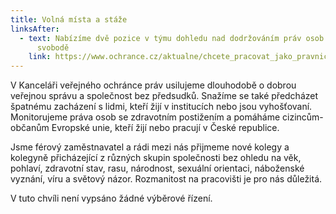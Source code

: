 ```yaml
---
title: Volná místa a stáže
linksAfter:
  - text: Nabízíme dvě pozice v týmu dohledu nad dodržováním práv osob omezených na
      svobodě
    link: https://www.ochrance.cz/aktualne/chcete_pracovat_jako_pravnicka_nebo_pravnik_v_kancelari_verejneho_ochrance_prav/
---
```

<p>V&nbsp;Kanceláři veřejného ochránce práv usilujeme dlouhodobě o&nbsp;dobrou veřejnou správu a&nbsp;společnost bez předsudků. Snažíme se také předcházet špatnému zacházení s&nbsp;lidmi, kteří žijí v&nbsp;institucích nebo jsou vyhošťovaní. Monitorujeme práva osob se zdravotním postižením a&nbsp;pomáháme cizincům-občanům Evropské unie, kteří žijí nebo pracují v&nbsp;České republice.</p>

<p>Jsme férový zaměstnavatel a&nbsp;rádi mezi nás přijmeme nové kolegy a kolegyně přicházející z&nbsp;různých skupin společnosti bez ohledu na věk, pohlaví, zdravotní stav, rasu, národnost, sexuální orientaci, náboženské vyznání, víru a světový názor. Rozmanitost na&nbsp;pracovišti je pro&nbsp;nás důležitá.</p>

<p>V tuto chvíli není vypsáno žádné výběrové řízení.</p>

<p>&nbsp;</p>

<p>&nbsp;</p>
